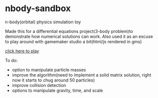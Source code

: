 # nbody-sandbox
n-body(orbital) physics simulation toy

Made this for a differential equations project(3-body problem)to demonstrate how numerical solutions can work. Also used it as an excuse to play around with gamemaker studio a bit(html/js rendered in gms)

[click here to play](http://24.144.8.148/nbody/nbody.html)

To do:
- option to manipulate particle masses
- improve the algorithm(need to implement a solid matrix solution, right now it starts to chug around 50 particles)
- improve collision detection
- options to manipulate gravity, time, and scale
